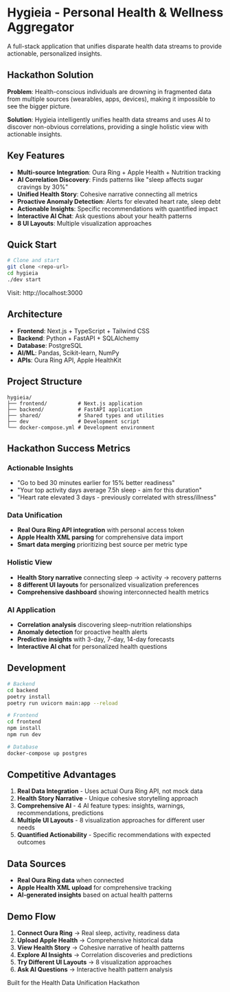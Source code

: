 # Hygieia - Personal Health & Wellness Aggregator

A full-stack application that unifies disparate health data streams to provide actionable, personalized insights.

## Hackathon Solution

**Problem**: Health-conscious individuals are drowning in fragmented data from multiple sources (wearables, apps, devices), making it impossible to see the bigger picture.

**Solution**: Hygieia intelligently unifies health data streams and uses AI to discover non-obvious correlations, providing a single holistic view with actionable insights.

## Key Features

- **Multi-source Integration**: Oura Ring + Apple Health + Nutrition tracking
- **AI Correlation Discovery**: Finds patterns like "sleep affects sugar cravings by 30%"
- **Unified Health Story**: Cohesive narrative connecting all metrics
- **Proactive Anomaly Detection**: Alerts for elevated heart rate, sleep debt
- **Actionable Insights**: Specific recommendations with quantified impact
- **Interactive AI Chat**: Ask questions about your health patterns
- **8 UI Layouts**: Multiple visualization approaches

## Quick Start

```bash
# Clone and start
git clone <repo-url>
cd hygieia
./dev start
```

Visit: http://localhost:3000

## Architecture

- **Frontend**: Next.js + TypeScript + Tailwind CSS
- **Backend**: Python + FastAPI + SQLAlchemy  
- **Database**: PostgreSQL
- **AI/ML**: Pandas, Scikit-learn, NumPy
- **APIs**: Oura Ring API, Apple HealthKit

## Project Structure

```
hygieia/
├── frontend/          # Next.js application
├── backend/           # FastAPI application
├── shared/            # Shared types and utilities
├── dev                # Development script
└── docker-compose.yml # Development environment
```

## Hackathon Success Metrics

### Actionable Insights
- "Go to bed 30 minutes earlier for 15% better readiness"
- "Your top activity days average 7.5h sleep - aim for this duration"
- "Heart rate elevated 3 days - previously correlated with stress/illness"

### Data Unification  
- **Real Oura Ring API integration** with personal access token
- **Apple Health XML parsing** for comprehensive data import
- **Smart data merging** prioritizing best source per metric type

### Holistic View
- **Health Story narrative** connecting sleep → activity → recovery patterns
- **8 different UI layouts** for personalized visualization preferences
- **Comprehensive dashboard** showing interconnected health metrics

### AI Application
- **Correlation analysis** discovering sleep-nutrition relationships
- **Anomaly detection** for proactive health alerts  
- **Predictive insights** with 3-day, 7-day, 14-day forecasts
- **Interactive AI chat** for personalized health questions

## Development

```bash
# Backend
cd backend
poetry install
poetry run uvicorn main:app --reload

# Frontend  
cd frontend
npm install
npm run dev

# Database
docker-compose up postgres
```

## Competitive Advantages

1. **Real Data Integration** - Uses actual Oura Ring API, not mock data
2. **Health Story Narrative** - Unique cohesive storytelling approach
3. **Comprehensive AI** - 4 AI feature types: insights, warnings, recommendations, predictions
4. **Multiple UI Layouts** - 8 visualization approaches for different user needs
5. **Quantified Actionability** - Specific recommendations with expected outcomes

## Data Sources

- **Real Oura Ring data** when connected
- **Apple Health XML upload** for comprehensive tracking
- **AI-generated insights** based on actual health patterns

## Demo Flow

1. **Connect Oura Ring** → Real sleep, activity, readiness data
2. **Upload Apple Health** → Comprehensive historical data  
3. **View Health Story** → Cohesive narrative of health patterns
4. **Explore AI Insights** → Correlation discoveries and predictions
5. **Try Different UI Layouts** → 8 visualization approaches
6. **Ask AI Questions** → Interactive health pattern analysis

Built for the Health Data Unification Hackathon